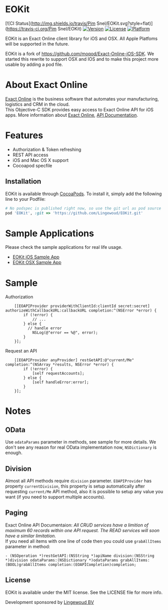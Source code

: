 # EOKit

[![CI Status](http://img.shields.io/travis/Pim Snel/EOKit.svg?style=flat)](https://travis-ci.org/Pim Snel/EOKit)
[![Version](https://img.shields.io/cocoapods/v/EOKit.svg?style=flat)](http://cocoapods.org/pods/EOKit)
[![License](https://img.shields.io/cocoapods/l/EOKit.svg?style=flat)](http://cocoapods.org/pods/EOKit)
[![Platform](https://img.shields.io/cocoapods/p/EOKit.svg?style=flat)](http://cocoapods.org/pods/EOKit)

EOKit is an Exact Online client library for iOS and OSX. All Apple
Platfoms will be supported in the future.

EOKit is a fork of https://github.com/moqod/Exact-Online-iOS-SDK.
We started this rewrite to support OSX and IOS and to make this project more usable by
adding a pod file.

# About Exact Online
[Exact Online](http://www.exactonline.com/) is the business software that automates your manufacturing, logistics and CRM in the cloud.
<br/> This Objective-C SDK provides easy access to Exact Online API for iOS apps. More information about [Exact Online](http://www.exactonline.com/), [API Documentation](https://developers.exactonline.com/).

# Features
- Authorization & Token refreshing
- REST API access
- iOS and Mac OS X support
- Cocoapod specfile

## Installation

EOKit is available through [CocoaPods](http://cocoapods.org). To install
it, simply add the following line to your Podfile:

```ruby
# No podspec is published right now, so use the git url as pod source
pod 'EOKit', :git => 'https://github.com/Lingewoud/EOKit.git'

```

# Sample Applications

Please check the sample applications for real life usage.

- [EOKit iOS Sample App](https://github.com/mipmip/EOKit-iOS-Sample-App)
- [EOKit OSX Sample App](https://github.com/mipmip/EOKit-OSX-Sample-App)

# Sample
Authorization
```objc
	[[EOAPIProvider providerWithClientId:clientId secret:secret] authorizeWithCallbackURL:callbackURL completion:^(NSError *error) {
		if (!error) {
			// ...
		} else {
		  // handle error
			NSLog(@"error == %@", error);
		}
	}];
```

Request an API
```objc
	[[EOAPIProvider anyProvider] restGetAPI:@"current/Me" completion:^(NSArray *results, NSError *error) {
		if (!error) {
			[self requestAccounts];
		} else {
			[self handleError:error];
		}
	}];
```

# Notes

## OData

Use `odataParams` parameter in methods, see sample for more details. We don't see any reason for real OData implementation now, `NSDictionary` is enough.


## Division
Almost all API methods require `division` parameter. `EOAPIProvider` has property `currentDivision`, this property is setup automatically after requesting `current/Me` API method, also it is possible to setup any value you want (if you need to support multiple accounts).


## Paging
Exact Online API Documentaion: *All CRUD services have a limition of maximum 60 records within one API request. The READ services will soon have a similar limitation.*<br />
If you need all items with one line of code then you could use `grabAllItems` parameter in method:

``` objc
- (NSOperation *)restGetAPI:(NSString *)apiName division:(NSString *)division odataParams:(NSDictionary *)odataParams grabAllItems:(BOOL)grabAllItems completion:(EOAPICompletion)completion;
```

## License

EOKit is available under the MIT license. See the LICENSE file for more info.

Development sponsored by [Lingewoud BV](http://lingewoud.com)
